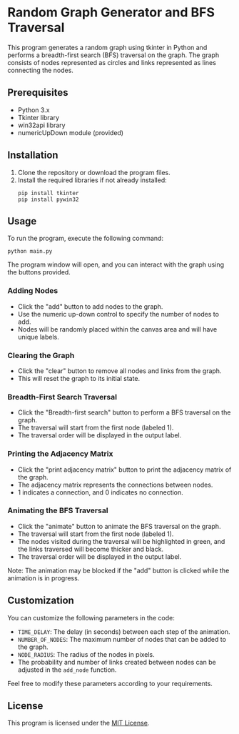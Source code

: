 # Random Graph Generator and BFS Traversal

This program generates a random graph using tkinter in Python and performs a breadth-first search (BFS) traversal on the graph. The graph consists of nodes represented as circles and links represented as lines connecting the nodes.

## Prerequisites
- Python 3.x
- Tkinter library
- win32api library
- numericUpDown module (provided)

## Installation
1. Clone the repository or download the program files.
2. Install the required libraries if not already installed:
   ```
   pip install tkinter
   pip install pywin32
   ```
   
## Usage
To run the program, execute the following command:
```
python main.py
```

The program window will open, and you can interact with the graph using the buttons provided.

### Adding Nodes
- Click the "add" button to add nodes to the graph.
- Use the numeric up-down control to specify the number of nodes to add.
- Nodes will be randomly placed within the canvas area and will have unique labels.

### Clearing the Graph
- Click the "clear" button to remove all nodes and links from the graph.
- This will reset the graph to its initial state.

### Breadth-First Search Traversal
- Click the "Breadth-first search" button to perform a BFS traversal on the graph.
- The traversal will start from the first node (labeled 1).
- The traversal order will be displayed in the output label.

### Printing the Adjacency Matrix
- Click the "print adjacency matrix" button to print the adjacency matrix of the graph.
- The adjacency matrix represents the connections between nodes.
- 1 indicates a connection, and 0 indicates no connection.

### Animating the BFS Traversal
- Click the "animate" button to animate the BFS traversal on the graph.
- The traversal will start from the first node (labeled 1).
- The nodes visited during the traversal will be highlighted in green, and the links traversed will become thicker and black.
- The traversal order will be displayed in the output label.

Note: The animation may be blocked if the "add" button is clicked while the animation is in progress.

## Customization
You can customize the following parameters in the code:

- `TIME_DELAY`: The delay (in seconds) between each step of the animation.
- `NUMBER_OF_NODES`: The maximum number of nodes that can be added to the graph.
- `NODE_RADIUS`: The radius of the nodes in pixels.
- The probability and number of links created between nodes can be adjusted in the `add_node` function.

Feel free to modify these parameters according to your requirements.

## License
This program is licensed under the [MIT License](LICENSE).

